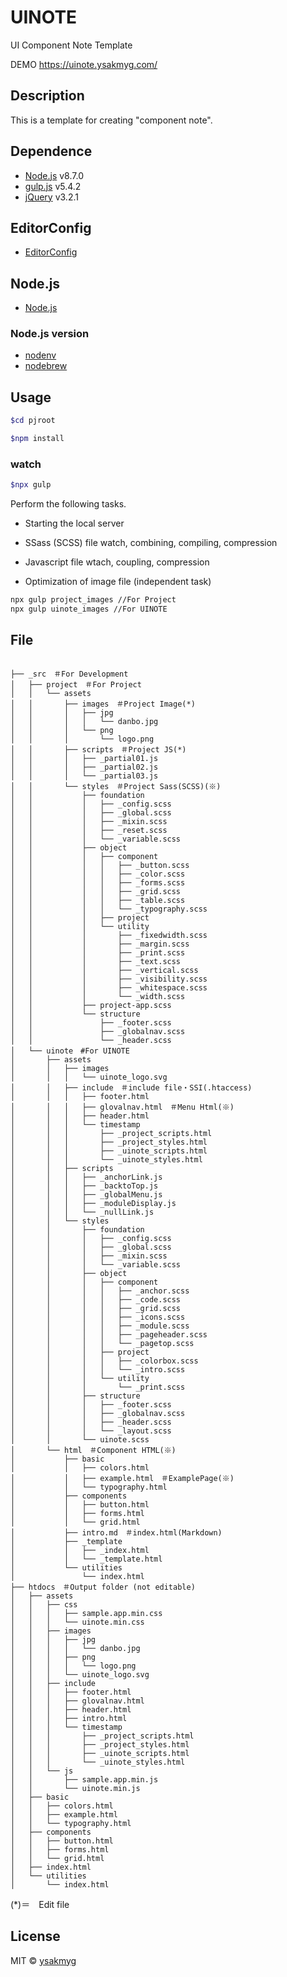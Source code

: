 # UINOTE

UI Component Note Template  

DEMO
https://uinote.ysakmyg.com/

## Description

This is a template for creating "component note".

## Dependence

* [Node.js](https://nodejs.org/ja/) v8.7.0
* [gulp.js](https://gulpjs.com/) v5.4.2
* [jQuery](https://jquery.com/) v3.2.1


## EditorConfig

* [EditorConfig](http://editorconfig.org/#download)

## Node.js

* [Node.js](https://nodejs.org/ja/)

### Node.js version

* [nodenv](https://github.com/nodenv/nodenv)
* [nodebrew](https://github.com/hokaccha/nodebrew)

## Usage

```bash
$cd pjroot
```

```bash
$npm install
```

### watch

```bash
$npx gulp
```

Perform the following tasks.

* Starting the local server
* SSass (SCSS) file watch, combining, compiling, compression
* Javascript file wtach, coupling, compression

* Optimization of image file (independent task)

```bash
npx gulp project_images //For Project
npx gulp uinote_images //For UINOTE
```

## File

```text

├── _src　＃For Development
│   ├── project　＃For Project
│   │   └── assets
│   │       ├── images　＃Project Image(*)
│   │       │   ├── jpg
│   │       │   │   └── danbo.jpg
│   │       │   └── png
│   │       │       └── logo.png
│   │       ├── scripts　＃Project JS(*)
│   │       │   ├── _partial01.js
│   │       │   ├── _partial02.js
│   │       │   └── _partial03.js
│   │       └── styles　＃Project Sass(SCSS)(※)
│   │           ├── foundation
│   │           │   ├── _config.scss
│   │           │   ├── _global.scss
│   │           │   ├── _mixin.scss
│   │           │   ├── _reset.scss
│   │           │   └── _variable.scss
│   │           ├── object
│   │           │   ├── component
│   │           │   │   ├── _button.scss
│   │           │   │   ├── _color.scss
│   │           │   │   ├── _forms.scss
│   │           │   │   ├── _grid.scss
│   │           │   │   ├── _table.scss
│   │           │   │   └── _typography.scss
│   │           │   ├── project
│   │           │   └── utility
│   │           │       ├── _fixedwidth.scss
│   │           │       ├── _margin.scss
│   │           │       ├── _print.scss
│   │           │       ├── _text.scss
│   │           │       ├── _vertical.scss
│   │           │       ├── _visibility.scss
│   │           │       ├── _whitespace.scss
│   │           │       └── _width.scss
│   │           ├── project-app.scss
│   │           └── structure
│   │               ├── _footer.scss
│   │               ├── _globalnav.scss
│   │               └── _header.scss
│   └── uinote　#For UINOTE
│       ├── assets
│       │   ├── images
│       │   │   └── uinote_logo.svg
│       │   ├── include　＃include file・SSI(.htaccess)
│       │   │   ├── footer.html
│       │   │   ├── glovalnav.html　＃Menu Html(※)
│       │   │   ├── header.html
│       │   │   └── timestamp
│       │   │       ├── _project_scripts.html
│       │   │       ├── _project_styles.html
│       │   │       ├── _uinote_scripts.html
│       │   │       └── _uinote_styles.html
│       │   ├── scripts
│       │   │   ├── _anchorLink.js
│       │   │   ├── _backtoTop.js
│       │   │   ├── _globalMenu.js
│       │   │   ├── _moduleDisplay.js
│       │   │   └── _nullLink.js
│       │   └── styles
│       │       ├── foundation
│       │       │   ├── _config.scss
│       │       │   ├── _global.scss
│       │       │   ├── _mixin.scss
│       │       │   └── _variable.scss
│       │       ├── object
│       │       │   ├── component
│       │       │   │   ├── _anchor.scss
│       │       │   │   ├── _code.scss
│       │       │   │   ├── _grid.scss
│       │       │   │   ├── _icons.scss
│       │       │   │   ├── _module.scss
│       │       │   │   ├── _pageheader.scss
│       │       │   │   └── _pagetop.scss
│       │       │   ├── project
│       │       │   │   ├── _colorbox.scss
│       │       │   │   └── _intro.scss
│       │       │   └── utility
│       │       │       └── _print.scss
│       │       ├── structure
│       │       │   ├── _footer.scss
│       │       │   ├── _globalnav.scss
│       │       │   ├── _header.scss
│       │       │   └── _layout.scss
│       │       └── uinote.scss
│       └── html　＃Component HTML(※)
│           ├── basic
│           │   ├── colors.html
│           │   ├── example.html　＃ExamplePage(※)
│           │   └── typography.html
│           ├── components
│           │   ├── button.html
│           │   ├── forms.html
│           │   └── grid.html
│           ├── intro.md　＃index.html(Markdown)
│           ├── _template
│           │   ├── _index.html
│           │   └── _template.html
│           └── utilities
│               └── index.html
├── htdocs　＃Output folder (not editable)
│   ├── assets
│   │   ├── css
│   │   │   ├── sample.app.min.css
│   │   │   └── uinote.min.css
│   │   ├── images
│   │   │   ├── jpg
│   │   │   │   └── danbo.jpg
│   │   │   ├── png
│   │   │   │   └── logo.png
│   │   │   └── uinote_logo.svg
│   │   ├── include
│   │   │   ├── footer.html
│   │   │   ├── glovalnav.html
│   │   │   ├── header.html
│   │   │   ├── intro.html
│   │   │   └── timestamp
│   │   │       ├── _project_scripts.html
│   │   │       ├── _project_styles.html
│   │   │       ├── _uinote_scripts.html
│   │   │       └── _uinote_styles.html
│   │   └── js
│   │       ├── sample.app.min.js
│   │       └── uinote.min.js
│   ├── basic
│   │   ├── colors.html
│   │   ├── example.html
│   │   └── typography.html
│   ├── components
│   │   ├── button.html
│   │   ├── forms.html
│   │   └── grid.html
│   ├── index.html
│   └── utilities
│       └── index.html
```
(*)＝　Edit file

## License
MIT © [ysakmyg](https://github.com/ysakmyg)

